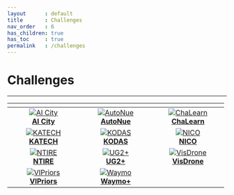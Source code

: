 ```yaml
---
layout      : default
title       : Challenges
nav_order   : 6
has_children: true
has_toc     : true
permalink   : /challenges
---
```


# Challenges

---

|                                                              <img width=150/>                                                              |                                                       <img width=150/>                                                       |                                                                     <img width=150/>                                                                     |
|:------------------------------------------------------------------------------------------------------------------------------------------:|:----------------------------------------------------------------------------------------------------------------------------:|:--------------------------------------------------------------------------------------------------------------------------------------------------------:|
| [![AI City](challenges/ai_city/data/ai_city_small.gif)](https://phlong3105.github.io/one/challenges/aic) <br> [**AI City**](aic/README.md) |   [![AutoNue](data/photo.png)](https://phlong3105.github.io/one/challenges/autonue) <br> [**AutoNue**](autonue/README.md)    | [![ChaLearn](challenges/chalearn/data/chalearn_small.gif)](https://phlong3105.github.io/one/challenges/chalearn) <br> [**ChaLearn**](chalearn/README.md) |
|            [![KATECH](data/photo.png)](https://phlong3105.github.io/one/challenges/katech) <br> [**KATECH**](katech/README.md)             |       [![KODAS](data/photo.png)](https://phlong3105.github.io/one/challenges/kodas) <br> [**KODAS**](kodas/README.md)        |                       [![NICO](data/photo.png)](https://phlong3105.github.io/one/challenges/nico) <br> [**NICO**](nico/README.md)                        |
 |              [![NTIRE](data/photo.png)](https://phlong3105.github.io/one/challenges/ntire) <br> [**NTIRE**](ntire/README.md)               | [![UG2+](challenges/ug2/data/ug2_small.gif)](https://phlong3105.github.io/one/challenges/ug2) <br> [**UG2+**](ug2/README.md) |               [![VisDrone](data/photo.png)](https://phlong3105.github.io/one/challenges/visdrone) <br> [**VisDrone**](visdrone/README.md)                |
 |        [![VIPriors](data/photo.png)](https://phlong3105.github.io/one/challenges/vipriors) <br> [**VIPriors**](vipriors/README.md)         |       [![Waymo](data/photo.png)](https://phlong3105.github.io/one/challenges/waymo) <br> [**Waymo+**](waymo/README.md)       |                                                                                                                                                          |
